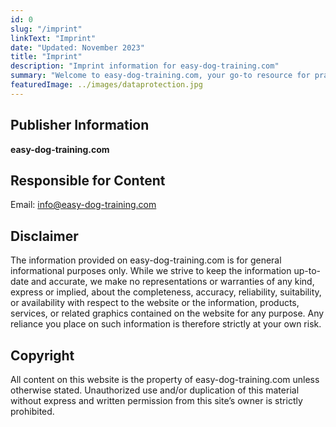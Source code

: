 ```yaml
---
id: 0
slug: "/imprint"
linkText: "Imprint"
date: "Updated: November 2023"
title: "Imprint"
description: "Imprint information for easy-dog-training.com"
summary: "Welcome to easy-dog-training.com, your go-to resource for practical and effective dog training tips. Our team is dedicated to providing valuable information to enhance the bond between you and your furry friend. Explore our content and start your journey to a well-behaved and happy dog! Please contact us if you have any questions or concerns regarding the content or services provided on easy-dog-training.com."
featuredImage: ../images/dataprotection.jpg
---
```


## Publisher Information

**easy-dog-training.com**

## Responsible for Content

Email: info@easy-dog-training.com

## Disclaimer

The information provided on easy-dog-training.com is for general informational purposes only. While we strive to keep the information up-to-date and accurate, we make no representations or warranties of any kind, express or implied, about the completeness, accuracy, reliability, suitability, or availability with respect to the website or the information, products, services, or related graphics contained on the website for any purpose. Any reliance you place on such information is therefore strictly at your own risk.

## Copyright

All content on this website is the property of easy-dog-training.com unless otherwise stated. Unauthorized use and/or duplication of this material without express and written permission from this site’s owner is strictly prohibited.
